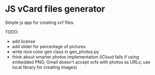 # JS vCard files generator
Simple js app for creating vcf files.

TODO:
* add license
* add slider for percentage of pictures
* write nice color gen class in gen_photos.py
* think about smarter photos implementation (iCloud fails if using embedded PNG; Gmail doesn't accept vcfs with photos as URLs; use local library for creating images)